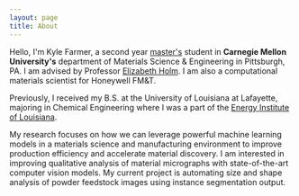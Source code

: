 ```yaml
---
layout: page
title: About
---
```


Hello, I'm Kyle Farmer, a second year [master's](https://www.cmu.edu/engineering/materials/graduate/master-of-science-programs/master-of-science-in-computational-materials-science-cmse/index.html) student in **Carnegie Mellon University's** department of Materials Science & Engineering in Pittsburgh, PA. I am advised by Professor [Elizabeth Holm](https://www.cmu.edu/engineering/materials/people/faculty/bios/holm.html). I am also a computational materials scientist for Honeywell FM&T.

Previously, I received my B.S. at the University of Louisiana at Lafayette, majoring in Chemical Engineering where I was a part of the [Energy Institute of Louisiana](https://energy.louisiana.edu/).

My research focuses on how we can leverage powerful machine learning models in a materials science and manufacturing environment to improve production efficiency and accelerate material discovery. I am interested in improving qualitative analysis of material micrographs with state-of-the-art computer vision models. My current project is automating size and shape analysis of powder feedstock images using instance segmentation output.

